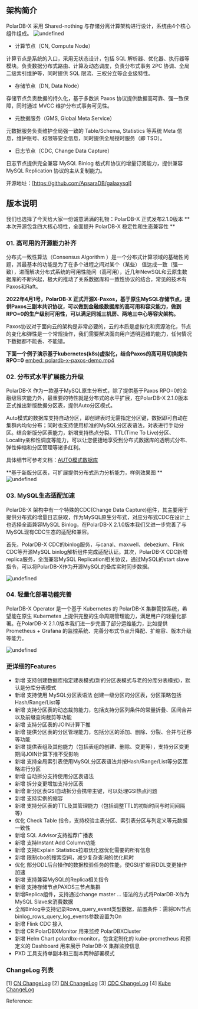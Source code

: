## 架构简介

PolarDB-X 采用 Shared-nothing 与存储分离计算架构进行设计，系统由4个核心组件组成。
![undefined](https://intranetproxy.alipay.com/skylark/lark/0/2022/png/5565/1648810112158-576e2acc-9603-4307-8442-6a624d2a1933.png)

-   计算节点（CN, Compute Node）

计算节点是系统的入口，采用无状态设计，包括 SQL 解析器、优化器、执行器等模块。负责数据分布式路由、计算及动态调度，负责分布式事务 2PC 协调、全局二级索引维护等，同时提供 SQL 限流、三权分立等企业级特性。

-   存储节点（DN, Data Node）

存储节点负责数据的持久化，基于多数派 Paxos 协议提供数据高可靠、强一致保障，同时通过 MVCC 维护分布式事务可见性。

-   元数据服务（GMS, Global Meta Service）

元数据服务负责维护全局强一致的 Table/Schema, Statistics 等系统 Meta 信息，维护账号、权限等安全信息，同时提供全局授时服务（即 TSO）。

-   日志节点（CDC, Change Data Capture）

日志节点提供完全兼容 MySQL Binlog 格式和协议的增量订阅能力，提供兼容 MySQL Replication 协议的主从复制能力。

开源地址：[https://github.com/ApsaraDB/galaxysql]

## 版本说明

我们也选择了今天给大家一份诚意满满的礼物：PolarDB-X 正式发布2.1.0版本
**本次开源包含四大核心特性，全面提升 PolarDB-X 稳定性和生态兼容性 **

### 01. 高可用的开源能力补齐

分布式一致性算法（Consensus Algorithm ）是一个分布式计算领域的基础性问题，其最基本的功能是为了在多个进程之间对某个（某些） 值达成一致（强一致），进而解决分布式系统的可用性能问（高可用），近几年NewSQL和云原生数据库的不断兴起，极大的推动了关系数据库和一致性协议的结合，常见的技术有Paxos和Raft。

**2022年4月1号，PolarDB-X 正式开源X-Paxos，基于原生MySQL存储节点，提供Paxos三副本共识协议，可以做到金融级数据库的高可用和容灾能力，做到RPO=0的生产级别可用性，可以满足同城三机房、两地三中心等容灾架构。**

Paxos协议对于面向云的架构是非常必要的，云的本质是虚拟化和资源池化，节点的变化和弹性是一个常规操作，我们需要解决面向用户透明运维的能力，任何情况下数据都不能丢、不能错。

**下面一个例子演示基于kubernetes(k8s)虚拟化，结合Paxos的高可用切换提供RPO=0**
[embed: polardb-x-paxos-demo.mp4](https://intranetproxy.alipay.com/skylark/lark/0/2022/mp4/46860/1648813273288-f74c2dff-914f-47d4-8bdf-4ec5ea550ee8.mp4)

### 02. 分布式水平扩展能力升级

PolarDB-X 作为一款基于MySQL原生分布式，除了提供基于Paxos RPO=0的金融级容灾能力外，最重要的特性就是分布式的水平扩展，在PolarDB-X 2.1.0版本正式推出新版数据分区表，提供Auto分区模式。

Auto模式的数据库支持自动分区，即创建表时无需指定分区键，数据即可自动在集群内均匀分布；同时也支持使用标准的MySQL分区表语法，对表进行手动分区。结合新版分区表能力，新增支持热点分裂、TTL(Time To Live)分区、Locality亲和性调度等能力，可以让您便捷地享受到分布式数据库的透明式分布、弹性伸缩和分区管理等诸多红利。

具体细节可参考文档：[AUTO模式数据库](https://help.aliyun.com/document_detail/416411.html)

**基于新版分区表，可扩展提供分布式热力分析能力，样例效果图 ** 
![undefined](https://intranetproxy.alipay.com/skylark/lark/0/2022/png/5565/1648813103497-eec6d315-0ed1-45f1-804b-1fe162564a19.png)

### 03. MySQL生态适配加速

PolarDB-X 架构中有一个特殊的CDC(Change Data Capture)组件，其主要用于提供分布式的增量日志获取，作为MySQL原生分布式，对应分布式CDC在设计上也选择全面兼容MySQL Binlog，在PolarDB-X 2.1.0版本我们又进一步完善了与MySQL现有CDC生态的适配和兼容。

首先，PolarDB-X CDC的binlog服务，与canal、maxwell、debezium、Flink CDC等开源MySQL binlog解析组件完成适配认证。其次，PolarDB-X CDC新增replica服务，全面兼容MySQL Replication相关协议，通过MySQL的start slave指令，可以将PolarDB-X作为开源MySQL的备库实时同步数据。

![undefined](https://intranetproxy.alipay.com/skylark/lark/0/2022/png/5565/1648814207945-0ce9d840-5e9e-4f6a-8009-728f4ad840a8.png)

### 04. 轻量化部署功能完善

PolarDB-X Operator 是一个基于 Kubernetes 的 PolarDB-X 集群管控系统，希望能在原生 Kubernetes 上提供完整的生命周期管理能力，满足用户的轻量化部署。在PolarDB-X 2.1.0版本我们进一步完善了部分运维能力，比如提供Prometheus + Grafana 的监控系统、完善分布式节点升降配、扩缩容、版本升级等能力。

![undefined](https://intranetproxy.alipay.com/skylark/lark/0/2022/png/5565/1648812913604-b9b2cc58-ba03-4e85-ba2a-7bae4ce37a07.png)

### 更详细的Features

-   新增 支持创建数据库指定建表模式(新的分区表模式与老的分库分表模式)，默认是分库分表模式
-   新增 支持使用 MySQL分区表语法 创建一级分区的分区表，分区策略包括Hash/Range/List等
-   新增 支持分区表的动态裁剪能力，包括支持分区列条件的常量折叠、区间合并以及前缀查询裁剪等功能
-   新增 支持分区表的JOIN计算下推
-   新增 提供分区表的分区管理能力，包括分区的添加、删除、分裂、合并与迁移等功能
-   新增 提供表组及其他能力（包括表组的创建、删除、变更等），支持分区变更期间JOIN计算下推不受影响
-   新增 支持全局索引表使用MySQL分区表语法并按Hash/Range/List等分区策略进行分区
-   新增 自动拆分支持使用分区表语法
-   新增 拆分变更增加支持分区表
-   新增 新分区表GSI自动拆分会携带主键，可以处理GSI热点问题
-   新增 支持实例的缩容
-   新增 支持分区表的TTL及其管理能力（包括调整TTL的初始时间与时间间隔等）
-   优化 Check Table 指令，支持校验主表分区、索引表分区与列定义等元数据一致性
-   新增 SQL Advisor支持推荐广播表
-   新增 支持Instant Add Column功能
-   新增 支持Explain Statistics拉取优化器优化需要的所有信息
-   新增 限制cbo的搜索空间，减少复杂查询的优化耗时
-   优化 部分DDL后台操作的数据校验任务的性能，使GSI/扩缩容DDL变更操作加速
-   新增 支持兼容MySQL的Replica相关指令
-   新增 支持存储节点PAXOS三节点集群
-   新增Replica组件，支持通过change master … 语法的方式将PolarDB-X作为MySQL Slave来消费数据
-   全局Binlog中支持记录Rows_query_event类型数据，前置条件：需将DN节点binlog_rows_query_log_events参数设置为On
-   新增 Flink CDC 接入
-   新增 CR PolarDBXMonitor 用来监控 PolarDBXCluster
-   新增 Helm Chart polardbx-monitor，包含定制化的 kube-prometheus 和预定义的 Dashboard 用来展示 PolarDB-X 集群监控信息
-   PXD 工具支持单副本和三副本两种部署模式

### ChangeLog 列表

[1] [CN ChangeLog](https://github.com/ApsaraDB/galaxysql/releases/tag/galaxysql-5.4.13)
[2] [DN ChangeLog](https://github.com/ApsaraDB/galaxyengine/commits/main)
[3] [CDC ChangeLog](https://github.com/ApsaraDB/galaxycdc/releases/tag/galaxycdc-5.4.13)
[4] [Kube ChangeLog](https://github.com/ApsaraDB/galaxykube/tree/main/CHANGELOG)



Reference:

